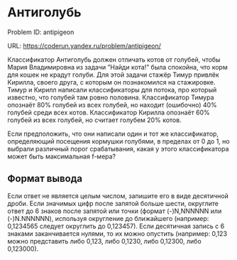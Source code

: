 # Антиголубь

Problem ID: antipigeon

URL: https://coderun.yandex.ru/problem/antipigeon/

Классификатор Антиголубь должен отличать котов от голубей, чтобы Мария Владимировна из задачи ”Найди кота!” была спокойна, что корм для кошек не крадут голуби. 
Для этой задачи стажёр Тимур привлёк Кирилла, своего друга, с которым он познакомился на стажировке.
Тимур и Кирилл написали классификаторы для потока, про который известно, что голубей там ровно половина.
Классификатор Тимура опознаёт 80% голубей из всех голубей, 
но находит (ошибочно) 40% голубей среди всех котов. 
Классификатор Кирилла опознаёт 60% голубей из всех голубей, 
но считает голубем 20% котов.

Если предположить, что они написали один и тот же классификатор, 
определяющий посещения кормушки голубями, в пределах от 0 до 1, 
но выбрали различный порог срабатывания, какая у этого классификатора может быть максимальная f-мера?


## Формат вывода

Если ответ не является целым числом, запишите его в виде десятичной дроби. 
Если значимых цифр после запятой больше шести, округлите ответ до 6 знаков после запятой или точки (формат (-)N,NNNNNN или (-)N.NNNNNN), 
используя округление до ближайшего (например: 0,1234565 следует округлить до 0,123457). Если десятичная запись с 6 знаками заканчивается
нулями, то их можно опустить (например: 0,123 можно представить либо 0,123, либо 0,1230, либо 0,12300, либо 0,123000).

